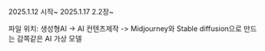 2025.1.12 시작~
2025.1.17 2.2장~





파일 위치: 생성형AI -> AI 컨텐츠제작 -> Midjourney와 Stable diffusion으로 만드는 감쪽같은 AI 가상 모델
